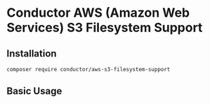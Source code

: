 Conductor AWS (Amazon Web Services) S3 Filesystem Support
=========================================================

<!-- @todo Add summary -->

## Installation
```bash
composer require conductor/aws-s3-filesystem-support
```

## Basic Usage

<!-- @todo Add basic usage -->

